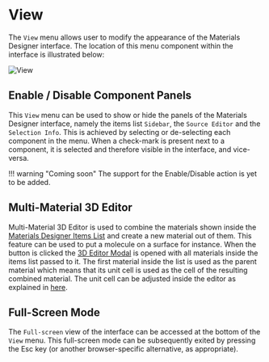 # View

The `View` menu allows user to modify the appearance of the Materials Designer interface. The location of this menu component within the interface is illustrated below:

![View](../../images/materials-designer/view-menu.png "View")


## Enable / Disable Component Panels

This `View` menu can be used to show or hide the panels of the Materials Designer interface, namely the items list `Sidebar`, the `Source Editor` and the `Selection Info`. This is achieved by selecting or de-selecting each component in the menu. When a check-mark is present next to a component, it is selected and therefore visible in the interface, and vice-versa.

!!! warning "Coming soon"
    The support for the Enable/Disable action is yet to be added.

## Multi-Material 3D Editor

<!-- TODO by GM -->

Multi-Material 3D Editor is used to combine the materials shown inside the [Materials Designer Items List](../sidebar-items.md) and create a new material out of them. This feature can be used to put a molecule on a surface for instance. When the button is clicked the [3D Editor Modal](../3d-editor/edit.md) is opened with all materials inside the items list passed to it. The first material inside the list is used as the parent material which means that its unit cell is used as the cell of the resulting combined material. The unit cell can be adjusted inside the editor as explained in [here](../3d-editor/edit.md).

## Full-Screen Mode

The `Full-screen` <i class="zmdi zmdi-fullscreen zmdi-hc-border"></i> view of the interface can be accessed at the bottom of the `View` menu. This full-screen mode can be subsequently exited by pressing the Esc key (or another browser-specific alternative, as appropriate). 
